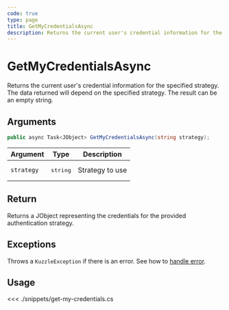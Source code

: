 ```yaml
---
code: true
type: page
title: GetMyCredentialsAsync
description: Returns the current user's credential information for the specified strategy.
---
```


# GetMyCredentialsAsync

Returns the current user's credential information for the specified strategy. The data returned will depend on the specified strategy. The result can be an empty string.

## Arguments

```csharp
public async Task<JObject> GetMyCredentialsAsync(string strategy);
```

| Argument   | Type              | Description     |
|------------|-------------------|-----------------|
| `strategy` | <pre>string</pre> | Strategy to use |

## Return

Returns a JObject representing the credentials for the provided authentication strategy.

## Exceptions

Throws a `KuzzleException` if there is an error. See how to [handle error](/sdk/csharp/2/essentials/error-handling).

## Usage

<<< ./snippets/get-my-credentials.cs

